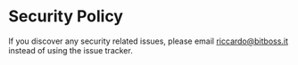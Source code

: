 # Security Policy

If you discover any security related issues, please email riccardo@bitboss.it instead of using the issue tracker.
